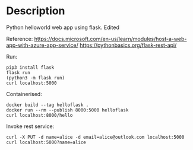 # Description

Python helloworld web app using flask. Edited

Reference: 
    <https://docs.microsoft.com/en-us/learn/modules/host-a-web-app-with-azure-app-service/>
    <https://pythonbasics.org/flask-rest-api/>

Run:

    pip3 install flask
    flask run
    (python3 -m flask run)
    curl localhost:5000

Containerised:

    docker build --tag helloflask .
    docker run --rm --publish 8000:5000 helloflask
    curl localhost:8000/hello

Invoke rest service:

    curl -X PUT -d name=alice -d email=alice@outlook.com localhost:5000
    curl localhost:5000?name=alice
